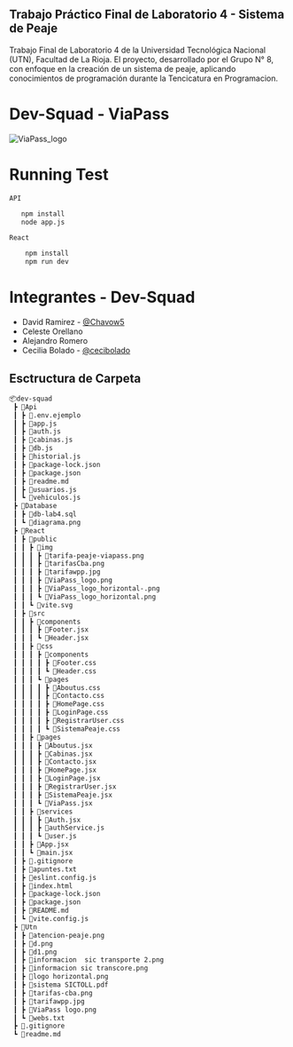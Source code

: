 ## Trabajo Práctico Final de Laboratorio 4 - Sistema de Peaje 
Trabajo Final de Laboratorio 4 de la Universidad Tecnológica Nacional (UTN), Facultad de La Rioja.
El proyecto, desarrollado por el Grupo N° 8, con enfoque en la creación de un sistema de peaje, aplicando conocimientos de programación durante la Tencicatura en Programacion. 

# Dev-Squad - ViaPass
![ViaPass_logo](https://github.com/user-attachments/assets/c9de87ed-3871-41e7-adc9-846144795e0a)


# Running Test  
 `API`
 ```bash
    npm install
    node app.js
```

 `React`
```bash
    npm install
    npm run dev
```

# Integrantes - Dev-Squad
* David Ramirez - [@Chavow5](https://www.github.com/chavow5)
* Celeste Orellano
* Alejandro Romero
* Cecilia Bolado - [@cecibolado](http://www.github.com/cecibolado)

## Esctructura de Carpeta
```bash
📦dev-squad
 ┣ 📂Api
 ┃ ┣ 📜.env.ejemplo
 ┃ ┣ 📜app.js
 ┃ ┣ 📜auth.js
 ┃ ┣ 📜cabinas.js
 ┃ ┣ 📜db.js
 ┃ ┣ 📜historial.js
 ┃ ┣ 📜package-lock.json
 ┃ ┣ 📜package.json
 ┃ ┣ 📜readme.md
 ┃ ┣ 📜usuarios.js
 ┃ ┗ 📜vehiculos.js
 ┣ 📂Database
 ┃ ┣ 📜db-lab4.sql
 ┃ ┗ 📜diagrama.png
 ┣ 📂React
 ┃ ┣ 📂public
 ┃ ┃ ┣ 📂img
 ┃ ┃ ┃ ┣ 📜tarifa-peaje-viapass.png
 ┃ ┃ ┃ ┣ 📜tarifasCba.png
 ┃ ┃ ┃ ┣ 📜tarifawpp.jpg
 ┃ ┃ ┃ ┣ 📜ViaPass_logo.png
 ┃ ┃ ┃ ┣ 📜ViaPass_logo_horizontal-.png
 ┃ ┃ ┃ ┗ 📜ViaPass_logo_horizontal.png
 ┃ ┃ ┗ 📜vite.svg
 ┃ ┣ 📂src
 ┃ ┃ ┣ 📂components
 ┃ ┃ ┃ ┣ 📜Footer.jsx
 ┃ ┃ ┃ ┗ 📜Header.jsx
 ┃ ┃ ┣ 📂css
 ┃ ┃ ┃ ┣ 📂components
 ┃ ┃ ┃ ┃ ┣ 📜Footer.css
 ┃ ┃ ┃ ┃ ┗ 📜Header.css
 ┃ ┃ ┃ ┗ 📂pages
 ┃ ┃ ┃ ┃ ┣ 📜Aboutus.css
 ┃ ┃ ┃ ┃ ┣ 📜Contacto.css
 ┃ ┃ ┃ ┃ ┣ 📜HomePage.css
 ┃ ┃ ┃ ┃ ┣ 📜LoginPage.css
 ┃ ┃ ┃ ┃ ┣ 📜RegistrarUser.css
 ┃ ┃ ┃ ┃ ┗ 📜SistemaPeaje.css
 ┃ ┃ ┣ 📂pages
 ┃ ┃ ┃ ┣ 📜Aboutus.jsx
 ┃ ┃ ┃ ┣ 📜Cabinas.jsx
 ┃ ┃ ┃ ┣ 📜Contacto.jsx
 ┃ ┃ ┃ ┣ 📜HomePage.jsx
 ┃ ┃ ┃ ┣ 📜LoginPage.jsx
 ┃ ┃ ┃ ┣ 📜RegistrarUser.jsx
 ┃ ┃ ┃ ┣ 📜SistemaPeaje.jsx
 ┃ ┃ ┃ ┗ 📜ViaPass.jsx
 ┃ ┃ ┣ 📂services
 ┃ ┃ ┃ ┣ 📜Auth.jsx
 ┃ ┃ ┃ ┣ 📜authService.js
 ┃ ┃ ┃ ┗ 📜user.js
 ┃ ┃ ┣ 📜App.jsx
 ┃ ┃ ┗ 📜main.jsx
 ┃ ┣ 📜.gitignore
 ┃ ┣ 📜apuntes.txt
 ┃ ┣ 📜eslint.config.js
 ┃ ┣ 📜index.html
 ┃ ┣ 📜package-lock.json
 ┃ ┣ 📜package.json
 ┃ ┣ 📜README.md
 ┃ ┗ 📜vite.config.js
 ┣ 📂Utn
 ┃ ┣ 📜atencion-peaje.png
 ┃ ┣ 📜d.png
 ┃ ┣ 📜d1.png
 ┃ ┣ 📜informacion  sic transporte 2.png
 ┃ ┣ 📜informacion sic transcore.png
 ┃ ┣ 📜logo horizontal.png
 ┃ ┣ 📜sistema SICTOLL.pdf
 ┃ ┣ 📜tarifas-cba.png
 ┃ ┣ 📜tarifawpp.jpg
 ┃ ┣ 📜ViaPass logo.png
 ┃ ┗ 📜webs.txt
 ┣ 📜.gitignore
 ┗ 📜readme.md

```
